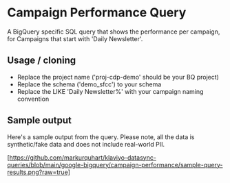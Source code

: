 # Campaign Performance Query

A BigQuery specific SQL query that shows the performance per campaign, for Campaigns that start with 'Daily Newsletter'.

## Usage / cloning

- Replace the project name ('proj-cdp-demo' should be your BQ project)
- Replace the schema ('demo_sfcc') to your schema 
- Replace the LIKE 'Daily Newsletter%' with your campaign naming convention

## Sample output 
Here's a sample output from the query. Please note, all the data is synthetic/fake data and does not include real-world PII.

[https://github.com/markurquhart/klaviyo-datasync-queries/blob/main/google-bigquery/campaign-performance/sample-query-results.png?raw=true]